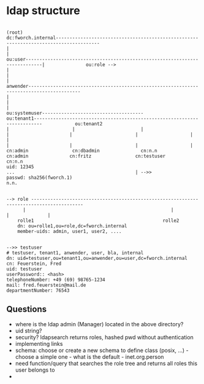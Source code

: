 # ldap structure
~~~console

(root)
dc:fworch.internal--------------------------------------------------------------------------------------
|                                                                                                      |
ou:user----------------------------------------------------------------------------|               ou:role -->
|                                                                                  |
|                                                                                  anwender-----------------------------------------------------------------------------------------
|                                                                                  |                                                                                               |
ou:systemuser-------------------------------------                                 ou:tenant1-------------------------------------------------------------------------            ou:tenant2
|                       |                        |                                 |                      |                       |                   |
|                                                                                  |                      |                       |                   |
cn:admin                cn:dbadmin               cn:n.n                            cn:admin               cn:fritz                cn:testuser         cn:n.n
uid: 12345                                                                         ...                                            | -->>
passwd: sha256(fworch.1)
n.n.


--> role -----------------------------------------------------------------------------------------
      |                                                     |                  |              |
    rolle1                                               rolle2
    dn: ou=rolle1,ou=role,dc=fworch.internal
    member-uids: admin, user1, user2, ....


-->> testuser
# testuser, tenant1, anwender, user, bla, internal
dn: uid=testuser,ou=tenant1,ou=anwender,ou=user,dc=fworch.internal
cn: Feuerstein, Fred
uid: testuser
userPassword:: <hash>
telephoneNumber: +49 (69) 98765-1234
mail: fred.feuerstein@mail.de
departmentNumber: 76543
~~~

## Questions
- where is the ldap admin (Manager) located in the above directory?
- uid string?
- security? ldapsearch returns roles, hashed pwd without authentication
- implementing links
- schema: choose or create a new schema to define class (posix, ...) - choose a simple one - what is the default  - inet.org.person
- need function/query that searches the role tree and returns all roles this user belongs to
- 
